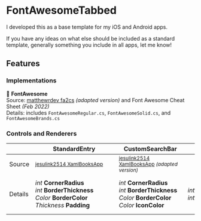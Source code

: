 <h1>FontAwesomeTabbed</h1>
<p>I developed this as a base template for my iOS and Android apps.</p>
<p>If you have any ideas on what else should be included as a standard template, generally something you include in all apps, let me know!</p>

<h2>Features</h2>
<h3>Implementations</h3>
<p>
  🌟 <b>FontAwesome</b><br>
  Source: <a href="https://github.com/matthewrdev/fa2cs">matthewrdev fa2cs</a> <i>(adapted version)</i> and Font Awesome Cheat Sheet <i>(Feb 2022)</i><br>
  Details: includes <code>FontAwesomeRegular.cs</code>, <code>FontAwesomeSolid.cs</code>, and <code>FontAwesomeBrands.cs</code>
</p>
<h3>Controls and Renderers</h3>
<table>
  <thead>
    <tr>
      <th></th>
      <th>&nbsp;&nbsp;&nbsp;&nbsp;&nbsp;&nbsp;&nbsp;&nbsp;&nbsp;&nbsp;&nbsp;StandardEntry&nbsp;&nbsp;&nbsp;&nbsp;&nbsp;&nbsp;&nbsp;&nbsp;&nbsp;&nbsp;&nbsp;</th>
      <th>&nbsp;&nbsp;&nbsp;CustomSearchBar&nbsp;&nbsp;&nbsp;</th>
      <th>&nbsp;&nbsp;&nbsp;&nbsp;&nbsp;&nbsp;&nbsp;&nbsp;&nbsp;CustomLabel&nbsp;&nbsp;&nbsp;&nbsp;&nbsp;&nbsp;&nbsp;&nbsp;&nbsp;</th>
      <th>StandardCollectionView</th>
    </tr>
  </thead>
  <tbody>
    <tr>
      <td>Source</td>
      <td><sup><a href="https://github.com/jesulink2514/XamBooksApp/tree/feature/feat-entry">jesulink2514 XamlBooksApp</a></sup></td>
      <td><sup><a href="https://github.com/jesulink2514/XamBooksApp/tree/feature/feat-entry">jesulink2514 XamlBooksApp</a> <i>(adapted version)</i></sup></td>
      <td></td><td></td>
    </tr>
    <tr>
      <td>Details</td>
      <td>
        <i>int</i> <b>CornerRadius</b><br>
        <i>int</i> <b>BorderThickness</b><br>
        <i>Color</i> <b>BorderColor</b><br>
        <i>Thickness</i> <b>Padding</b>
      </td>
      <td>
        <i>int</i> <b>CornerRadius</b><br>
        <i>int</i> <b>BorderThickness</b><br>
        <i>Color</i> <b>BorderColor</b><br>
        <i>Color</i> <b>IconColor</b>
      </td>
      <td>
        <i>int</i> <b>MinimumFontSize</b><br>
        <i>int</i> <b>MaximumFontSize</b>
      </td>
      <td>
        <i>Icon</i> <b>ScrollToItem</b><br>
        Replace <u>Icon</u> with your object, I haven't attempted changing Icon to Object
      </td>
    </tr>
  </tbody>
</table>
